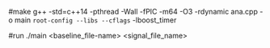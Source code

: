 #make
  g++ -std=c++14 -pthread -Wall -fPIC -m64 -O3 -rdynamic ana.cpp -o main `root-config --libs --cflags` -lboost_timer

#run
  ./main <baseline_file-name> <signal_file_name>
